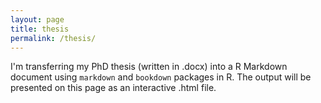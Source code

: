 ```yaml
---
layout: page
title: thesis
permalink: /thesis/
---
```

I'm transferring my PhD thesis (written in .docx) into a R Markdown document using ```markdown``` and ```bookdown``` packages in R. The output will be presented on this page as an interactive .html file.
